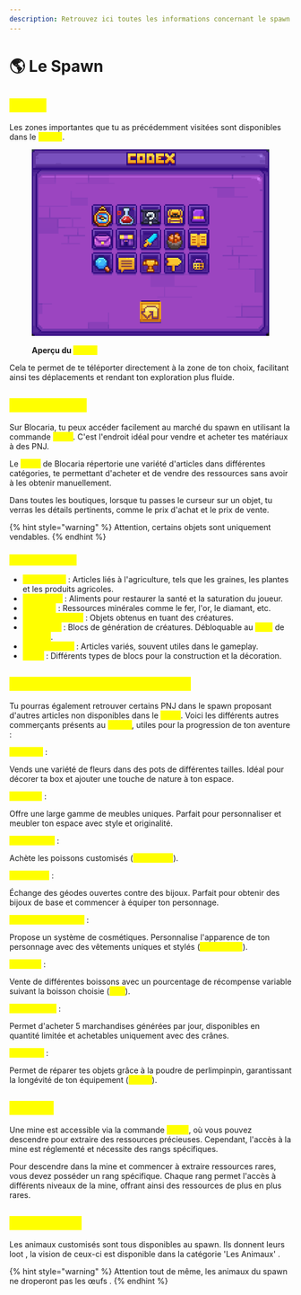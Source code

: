 ```yaml
---
description: Retrouvez ici toutes les informations concernant le spawn
---
```


# 🌎 Le Spawn

## <mark style="color:yellow;">Codex</mark>

Les zones importantes que tu as précédemment visitées sont disponibles dans le <mark style="color:yellow;">**`/codex`**</mark>.

<figure><img src="../.gitbook/assets/image (13).png" alt=""><figcaption><p><strong>Aperçu du </strong><mark style="color:yellow;"><strong><code>/codex</code></strong></mark></p></figcaption></figure>

Cela te permet de te téléporter directement à la zone de ton choix, facilitant ainsi tes déplacements et rendant ton exploration plus fluide.

## <mark style="color:yellow;">Shop Général</mark>

Sur Blocaria, tu peux accéder facilement au marché du spawn en utilisant la commande <mark style="color:yellow;">**`/shop`**</mark>. C'est l'endroit idéal pour vendre et acheter tes matériaux à des PNJ.

Le <mark style="color:yellow;">**`/shop`**</mark> de Blocaria répertorie une variété d'articles dans différentes catégories, te permettant d'acheter et de vendre des ressources sans avoir à les obtenir manuellement.

Dans toutes les boutiques, lorsque tu passes le curseur sur un objet, tu verras les détails pertinents, comme le prix d'achat et le prix de vente.

{% hint style="warning" %}
Attention, certains objets sont uniquement vendables.
{% endhint %}

### <mark style="color:yellow;">Les Catégories</mark>

* <mark style="color:yellow;">**Agriculture**</mark> : Articles liés à l'agriculture, tels que les graines, les plantes et les produits agricoles.
* <mark style="color:yellow;">**Nourriture**</mark> : Aliments pour restaurer la santé et la saturation du joueur.
* <mark style="color:yellow;">**Minerais**</mark> : Ressources minérales comme le fer, l'or, le diamant, etc.
* <mark style="color:yellow;">**Loots des Mobs**</mark> : Objets obtenus en tuant des créatures.
* <mark style="color:yellow;">**Spawners**</mark> : Blocs de génération de créatures. Débloquable au <mark style="color:yellow;">**rang**</mark> de <mark style="color:yellow;">**Artisan**</mark>.
* <mark style="color:yellow;">**Objets Divers**</mark> : Articles variés, souvent utiles dans le gameplay.
* <mark style="color:yellow;">**Blocs**</mark> : Différents types de blocs pour la construction et la décoration.

## <mark style="color:yellow;">Autres Commerçants au Spawn</mark>

Tu pourras également retrouver certains PNJ dans le spawn proposant d'autres articles non disponibles dans le <mark style="color:yellow;">**`/shop`**</mark>. Voici les différents autres commerçants présents au <mark style="color:yellow;">**`/spawn`**</mark>, utiles pour la progression de ton aventure :

<mark style="color:yellow;">**Fleuriste**</mark> :

Vends une variété de fleurs dans des pots de différentes tailles. Idéal pour décorer ta box et ajouter une touche de nature à ton espace.

<mark style="color:yellow;">**Minekea**</mark> :

Offre une large gamme de meubles uniques. Parfait pour personnaliser et meubler ton espace avec style et originalité.

<mark style="color:yellow;">**Poissonnier**</mark> :

Achète les poissons customisés (<mark style="color:yellow;">**`/fish shop`**</mark>).

<mark style="color:yellow;">**Antiquaire**</mark> :

Échange des géodes ouvertes contre des bijoux. Parfait pour obtenir des bijoux de base et commencer à équiper ton personnage.

<mark style="color:yellow;">**Luxury Cosmetique**</mark> :

Propose un système de cosmétiques. Personnalise l'apparence de ton personnage avec des vêtements uniques et stylés (<mark style="color:yellow;">**/cosmetics**</mark>).

<mark style="color:yellow;">**Barmaid**</mark> :

Vente de différentes boissons avec un pourcentage de récompense variable suivant la boisson choisie (<mark style="color:yellow;">**/bar**</mark>).

<mark style="color:yellow;">**Marché Noir**</mark> :

Permet d'acheter 5 marchandises générées par jour, disponibles en quantité limitée et achetables uniquement avec des crânes.

<mark style="color:yellow;">**Forgeron**</mark> :

Permet de réparer tes objets grâce à la poudre de perlimpinpin, garantissant la longévité de ton équipement (<mark style="color:yellow;">**/forge**</mark>).

## <mark style="color:yellow;">La mine</mark>

Une mine est accessible via la commande <mark style="color:yellow;">**/mine**</mark>, où vous pouvez descendre pour extraire des ressources précieuses. Cependant, l'accès à la mine est réglementé et nécessite des rangs spécifiques.

Pour descendre dans la mine et commencer à extraire ressources rares, vous devez posséder un rang spécifique. Chaque rang permet l'accès à différents niveaux de la mine, offrant ainsi des ressources de plus en plus rares.

## <mark style="color:yellow;">Les animaux</mark>

Les animaux customisés sont tous disponibles au spawn. Ils donnent leurs loot , la vision de ceux-ci est disponible dans la catégorie 'Les Animaux' .

{% hint style="warning" %}
Attention tout de même, les animaux du spawn ne droperont pas les œufs .
{% endhint %}

